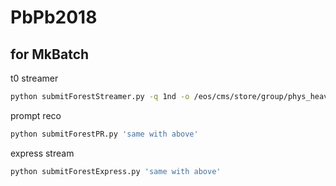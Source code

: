 # PbPb2018
## for MkBatch ##

t0 streamer
```bash
python submitForestStreamer.py -q 1nd -o /eos/cms/store/group/phys_heavyions/dileptons/Data2018/PbPb502TeV/TTrees/test/ -i 325112.txt
```
prompt reco
```bash
python submitForestPR.py 'same with above'
```
express stream
```bash
python submitForestExpress.py 'same with above'
```
